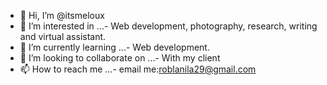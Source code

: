 - 👋 Hi, I’m @itsmeloux
- 👀 I’m interested in ...- Web development, photography, research, writing and virtual assistant.
- 🌱 I’m currently learning ...- Web development.
- 💞️ I’m looking to collaborate on ...- With my client
- 📫 How to reach me ...- email me:roblanila29@gmail.com

<!---
itsmeloux/itsmeloux is a ✨ special ✨ repository because its `README.md` (this file) appears on your GitHub profile.
You can click the Preview link to take a look at your changes.
--->
